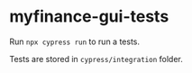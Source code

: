 # myfinance-gui-tests

Run `npx cypress run` to run a tests.

Tests are stored in `cypress/integration` folder. 

